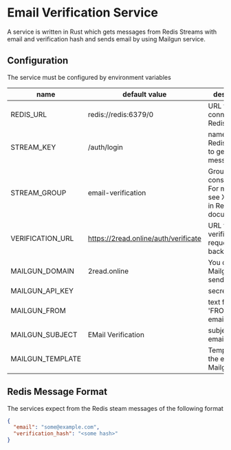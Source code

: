 # Email Verification Service

A service is written in Rust which gets messages from Redis Streams with
email and verification hash and sends email by using Mailgun service.

## Configuration

The service must be configured by environment variables

| name  | default value  | description                      |
|-------|----------------|----------------------------------|
| REDIS_URL | redis://redis:6379/0 | URL to connect to Redis |
| STREAM_KEY | /auth/login | name of the Redis stream to get messages |
| STREAM_GROUP | email-verification | Group name of consumers. For mor deails see XGRPOUP in Redis documentation |
| VERIFICATION_URL | https://2read.online/auth/verificate | URL for verification request on backend size |
| MAILGUN_DOMAIN | 2read.online | You domain on Mailgun to send emails |
| MAILGUN_API_KEY| | secret API key |
| MAILGUN_FROM | | text for 'FROM' in the emails |
| MAILGUN_SUBJECT | EMail Verification | subject of the emails |
| MAILGUN_TEMPLATE | | Template of the email on Mailgun |

## Redis Message Format

The services expect from the Redis steam messages of the following format

```json
{
  "email": "some@example.com",
  "verification_hash": "<some hash>"
}
```